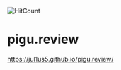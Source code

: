 
![HitCount](http://hits.dwyl.com/Jul1us5/pigu.review.svg)

# pigu.review
https://jul1us5.github.io/pigu.review/
